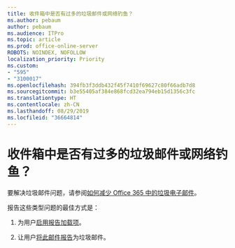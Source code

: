 ```yaml
---
title: 收件箱中是否有过多的垃圾邮件或网络钓鱼？
ms.author: pebaum
author: pebaum
ms.audience: ITPro
ms.topic: article
ms.prod: office-online-server
ROBOTS: NOINDEX, NOFOLLOW
localization_priority: Priority
ms.custom:
- "595"
- "3100017"
ms.openlocfilehash: 394fb3f3ddb432f45f7410f69627c80f66adb7d8
ms.sourcegitcommit: b3e55405af384e868fcd32ea794eb15d1356c3fc
ms.translationtype: HT
ms.contentlocale: zh-CN
ms.lasthandoff: 08/29/2019
ms.locfileid: "36664814"
---
```

# <a name="are-you-getting-too-much-spam-or-phish-in-your-mailbox"></a>收件箱中是否有过多的垃圾邮件或网络钓鱼？

要解决垃圾邮件问题，请参阅[如何减少 Office 365 中的垃圾电子邮件](https://docs.microsoft.com/office365/securitycompliance/reduce-spam-email)。
  
报告这些类型问题的最佳方式是：
  
1. 为用户[启用报告加载项](https://docs.microsoft.com/office365/securitycompliance/enable-the-report-message-add-in)。

2. 让用户[将此邮件报告](https://support.office.com/article/b5caa9f1-cdf3-4443-af8c-ff724ea719d2)为垃圾邮件。
